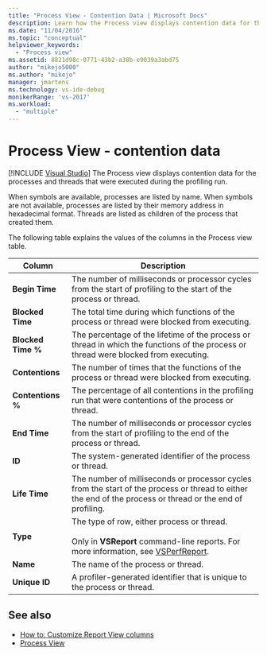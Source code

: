 ```yaml
---
title: "Process View - Contention Data | Microsoft Docs"
description: Learn how the Process view displays contention data for the processes and threads that were executed during the profiling run.
ms.date: "11/04/2016"
ms.topic: "conceptual"
helpviewer_keywords:
  - "Process view"
ms.assetid: 8821d98c-0771-43b2-a38b-e9039a3abd75
author: "mikejo5000"
ms.author: "mikejo"
manager: jmartens
ms.technology: vs-ide-debug
monikerRange: 'vs-2017'
ms.workload:
  - "multiple"
---
```

# Process View - contention data

 [!INCLUDE [Visual Studio](~/includes/applies-to-version/vs-not-mac.md)]
The Process view displays contention data for the processes and threads that were executed during the profiling run.

 When symbols are available, processes are listed by name. When symbols are not available, processes are listed by their memory address in hexadecimal format. Threads are listed as children of the process that created them.

 The following table explains the values of the columns in the Process view table.

|Column|Description|
|------------|-----------------|
|**Begin Time**|The number of milliseconds or processor cycles from the start of profiling to the start of the process or thread.|
|**Blocked Time**|The total time during which functions of the process or thread were blocked from executing.|
|**Blocked Time %**|The percentage of the lifetime of the process or thread in which the functions of the process or thread were blocked from executing.|
|**Contentions**|The number of times that the functions of the process or thread were blocked from executing.|
|**Contentions %**|The percentage of all contentions in the profiling run that were contentions of the process or thread.|
|**End Time**|The number of milliseconds or processor cycles from the start of profiling to the end of the process or thread.|
|**ID**|The system-generated identifier of the process or thread.|
|**Life Time**|The number of milliseconds or processor cycles from the start of the process or thread to either the end of the process or thread or the end of profiling.|
|**Type**|The type of row, either process or thread.<br /><br /> Only in **VSReport** command-line reports. For more information, see [VSPerfReport](../profiling/vsperfreport.md).|
|**Name**|The name of the process or thread.|
|**Unique ID**|A profiler-generated identifier that is unique to the process or thread.|

## See also
- [How to: Customize Report View columns](../profiling/how-to-customize-report-view-columns.md)
- [Process View](../profiling/process-view.md)
